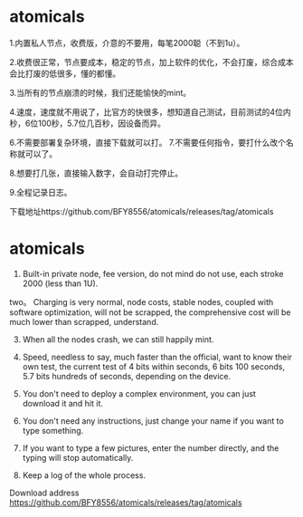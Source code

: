 # atomicals

1.内置私人节点，收费版，介意的不要用，每笔2000聪（不到1u）。

2.收费很正常，节点要成本，稳定的节点，加上软件的优化，不会打废，综合成本会比打废的低很多，懂的都懂。

3.当所有的节点崩溃的时候，我们还能愉快的mint。

4.速度，速度就不用说了，比官方的快很多，想知道自己测试，目前测试的4位内秒，6位100秒，5.7位几百秒，因设备而异。

6.不需要部署复杂环境，直接下载就可以打。
7.不需要任何指令，要打什么改个名称就可以了。

8.想要打几张，直接输入数字，会自动打完停止。

9.全程记录日志。

下载地址https://github.com/BFY8556/atomicals/releases/tag/atomicals

# atomicals

1. Built-in private node, fee version, do not mind do not use, each stroke 2000 (less than 1U).

two。 Charging is very normal, node costs, stable nodes, coupled with software optimization, will not be scrapped, the comprehensive cost will be much lower than scrapped, understand.

3. When all the nodes crash, we can still happily mint.

4. Speed, needless to say, much faster than the official, want to know their own test, the current test of 4 bits within seconds, 6 bits 100 seconds, 5.7 bits hundreds of seconds, depending on the device.

6. You don't need to deploy a complex environment, you can just download it and hit it.
7. You don't need any instructions, just change your name if you want to type something.

8. If you want to type a few pictures, enter the number directly, and the typing will stop automatically.

9. Keep a log of the whole process.

Download address https://github.com/BFY8556/atomicals/releases/tag/atomicals

